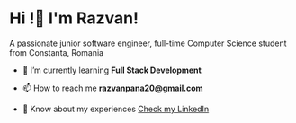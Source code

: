 <h1 align=""><b>Hi</b> !👋 I'm Razvan! </h1>
<p>A passionate junior software engineer, full-time Computer Science student from Constanta, Romania</p>

- 🌱 I’m currently learning **Full Stack Development**

- 📫 How to reach me **razvanpana20@gmail.com**

- 📄 Know about my experiences [Check my LinkedIn](https://www.linkedin.com/in/pana-razvan-constantin/)

